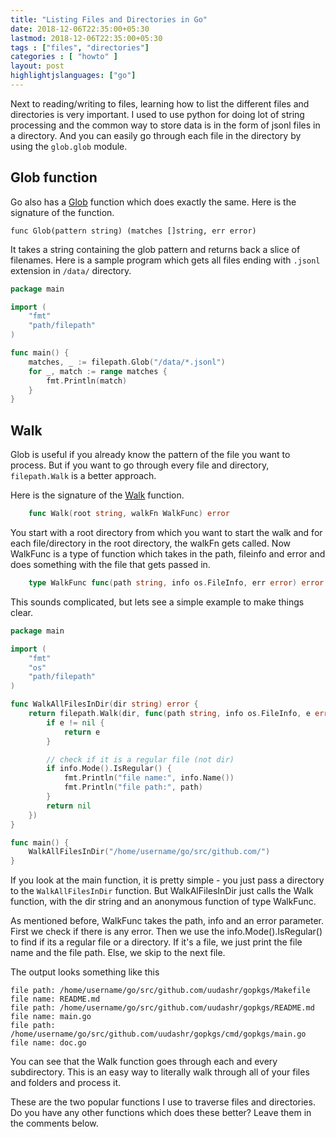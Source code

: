 ```yaml
---
title: "Listing Files and Directories in Go"
date: 2018-12-06T22:35:00+05:30
lastmod: 2018-12-06T22:35:00+05:30
tags : ["files", "directories"]
categories : [ "howto" ]
layout: post
highlightjslanguages: ["go"]
---
```


Next to reading/writing to files, learning how to list the different files and directories is very important. I used to use python for doing lot of string processing and the common way to store data is in the form of jsonl files in a directory. And you can easily go through each file in the directory by using the `glob.glob` module. 

<!--more-->

## Glob function

Go also has a [Glob](https://golang.org/pkg/path/filepath/#Glob) function which does exactly the same. Here is the signature of the function. 

    func Glob(pattern string) (matches []string, err error)

It takes a string containing the glob pattern and returns back a slice of filenames. Here is a sample program which gets all files ending with `.jsonl` extension in `/data/` directory. 

```go
package main

import (
    "fmt"
    "path/filepath"
)

func main() {
    matches, _ := filepath.Glob("/data/*.jsonl")
    for _, match := range matches {
        fmt.Println(match)
    }
}
```

## Walk

Glob is useful if you already know the pattern of the file you want to process. But if you want to go through every file and directory, `filepath.Walk` is a better approach. 

Here is the signature of the [Walk](https://golang.org/pkg/path/filepath/#Walk) function.

```go
    func Walk(root string, walkFn WalkFunc) error
```

You start with a root directory from which you want to start the walk and for each file/directory in the root directory, the walkFn gets called. Now WalkFunc is a type of function which takes in the path, fileinfo and error and does something with the file that gets passed in.

```go
    type WalkFunc func(path string, info os.FileInfo, err error) error
```

This sounds complicated, but lets see a simple example to make things clear.

```go
package main

import (
    "fmt"
    "os"
    "path/filepath"
)

func WalkAllFilesInDir(dir string) error {
    return filepath.Walk(dir, func(path string, info os.FileInfo, e error) error {
        if e != nil {
            return e
        }

        // check if it is a regular file (not dir)
        if info.Mode().IsRegular() {
            fmt.Println("file name:", info.Name())
            fmt.Println("file path:", path)
        }
        return nil
    })
}

func main() {
    WalkAllFilesInDir("/home/username/go/src/github.com/")
}
```

If you look at the main function, it is pretty simple - you just pass a directory to the `WalkAllFilesInDir` function. 
But WalkAlFilesInDir just calls the Walk function, with the dir string and an anonymous function of type WalkFunc. 

As mentioned before, WalkFunc takes the path, info and an error parameter. 
First we check if there is any error. Then we use the info.Mode().IsRegular() to find if its a regular file or a directory. 
If it's a file, we just print the file name and the file path. Else, we skip to the next file. 

The output looks something like this 

```
file path: /home/username/go/src/github.com/uudashr/gopkgs/Makefile
file name: README.md
file path: /home/username/go/src/github.com/uudashr/gopkgs/README.md
file name: main.go
file path: /home/username/go/src/github.com/uudashr/gopkgs/cmd/gopkgs/main.go
file name: doc.go
```

You can see that the Walk function goes through each and every subdirectory. This is an easy way to literally walk through all of your files and folders and process it. 


These are the two popular functions I use to traverse files and directories. Do you have any other functions which does these better? Leave them in the comments below.